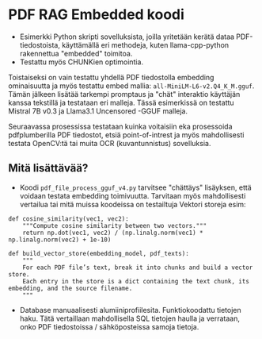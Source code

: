 # PDF RAG Embedded koodi

- Esimerkki Python skripti sovelluksista, joilla yritetään kerätä dataa PDF-tiedostoista, käyttämällä eri methodeja, kuten llama-cpp-python rakennettua "embedded" toimitoa.
- Testattu myös CHUNKien optimointia.
  
  
Toistaiseksi on vain testattu yhdellä PDF tiedostolla embedding ominaisuutta ja myös testattu embed mallia: `all-MiniLM-L6-v2.Q4_K_M.gguf`. Tämän jälkeen lisätää tarkempi promptaus ja "chät" interaktio käyttäjän kanssa tekstillä ja testataan eri malleja. Tässä esimerkissä on testattu Mistral 7B v0.3 ja Llama3.1 Uncensored -GGUF malleja.

Seuraavassa prosessissa testataan kuinka voitaisiin eka prosessoida pdfplumberilla PDF tiedostot, etsiä point-of-intrest ja myös mahdollisesti testata OpenCV:tä tai muita OCR (kuvantunnistus) sovelluksia.
  

## Mitä lisättävää?


- Koodi `pdf_file_process_gguf_v4.py` tarvitsee "chättäys" lisäyksen, että voidaan testata embedding toimivuutta. Tarvitaan myös mahdollisesti vertailua tai mitä muissa koodeissa on testailtuja Vektori storeja esim:
  

```
def cosine_similarity(vec1, vec2):
    """Compute cosine similarity between two vectors."""
    return np.dot(vec1, vec2) / (np.linalg.norm(vec1) * np.linalg.norm(vec2) + 1e-10)

def build_vector_store(embedding_model, pdf_texts):
    """
    For each PDF file’s text, break it into chunks and build a vector store.
    Each entry in the store is a dict containing the text chunk, its embedding, and the source filename.
    """
```
  
- Database manuaalisesti alumiiniprofiilesita. Funktiokoodattu tietojen haku. Tätä vertaillaan mahdollisella SQL tietojen haulla ja verrataan, onko PDF tiedostoissa / sähköposteissa samoja tietoja.